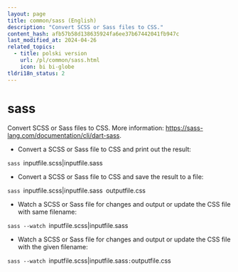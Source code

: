 ```yaml
---
layout: page
title: common/sass (English)
description: "Convert SCSS or Sass files to CSS."
content_hash: afb57b58d138635924fa6ee37b67442041fb947c
last_modified_at: 2024-04-26
related_topics:
  - title: polski version
    url: /pl/common/sass.html
    icon: bi bi-globe
tldri18n_status: 2
---
```

# sass

Convert SCSS or Sass files to CSS.
More information: <https://sass-lang.com/documentation/cli/dart-sass>.

- Convert a SCSS or Sass file to CSS and print out the result:

`sass `<span class="tldr-var badge badge-pill bg-dark-lm bg-white-dm text-white-lm text-dark-dm font-weight-bold">inputfile.scss|inputfile.sass</span>

- Convert a SCSS or Sass file to CSS and save the result to a file:

`sass `<span class="tldr-var badge badge-pill bg-dark-lm bg-white-dm text-white-lm text-dark-dm font-weight-bold">inputfile.scss|inputfile.sass</span>` `<span class="tldr-var badge badge-pill bg-dark-lm bg-white-dm text-white-lm text-dark-dm font-weight-bold">outputfile.css</span>

- Watch a SCSS or Sass file for changes and output or update the CSS file with same filename:

`sass --watch `<span class="tldr-var badge badge-pill bg-dark-lm bg-white-dm text-white-lm text-dark-dm font-weight-bold">inputfile.scss|inputfile.sass</span>

- Watch a SCSS or Sass file for changes and output or update the CSS file with the given filename:

`sass --watch `<span class="tldr-var badge badge-pill bg-dark-lm bg-white-dm text-white-lm text-dark-dm font-weight-bold">inputfile.scss|inputfile.sass</span>`:`<span class="tldr-var badge badge-pill bg-dark-lm bg-white-dm text-white-lm text-dark-dm font-weight-bold">outputfile.css</span>
